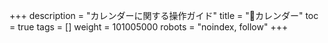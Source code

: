 +++
description = "カレンダーに関する操作ガイド"
title = "📅カレンダー"
toc = true
tags = []
weight = 101005000
robots = "noindex, follow"
+++
